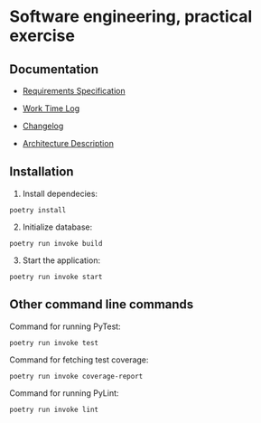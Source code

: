 # Software engineering, practical exercise

## Documentation

- [Requirements Specification](https://github.com/niilolehtonen/ohte-harjoitustyo/blob/master/documents/vaatimusmaarittely.md)

- [Work Time Log](https://github.com/niilolehtonen/ohte-harjoitustyo/blob/master/documents/tyoaikakirjanpito.md)

- [Changelog](https://github.com/niilolehtonen/ohte-harjoitustyo/blob/master/documents/changelog.md)

- [Architecture Description](https://github.com/niilolehtonen/ohte-harjoitustyo/blob/master/documents/architecture.md)

## Installation

1. Install dependecies:

```
poetry install
```

2. Initialize database:

```
poetry run invoke build
```

3. Start the application:

```
poetry run invoke start
```

## Other command line commands

Command for running PyTest:

```
poetry run invoke test
```

Command for fetching test coverage:

```
poetry run invoke coverage-report
```

Command for running PyLint:
```
poetry run invoke lint
```
